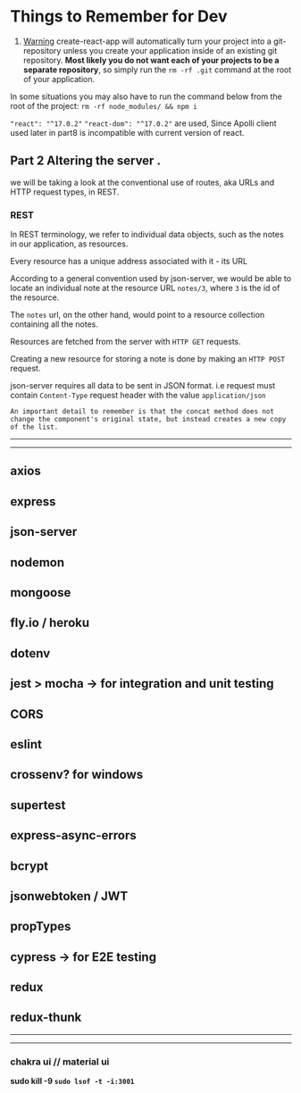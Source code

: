 # Things to Remember for Dev

1. [Warning](https://fullstackopen.com/en/part1/a_more_complex_state_debugging_react_apps#do-not-define-components-within-components) create-react-app will automatically turn your project into a git-repository unless you create your application inside of an existing git repository.
<b>Most likely you do not want each of your projects to be a separate repository</b>, so simply run the `rm -rf .git` command at the root of your application.

In some situations you may also have to run the command below from the root of the project:
`rm -rf node_modules/ && npm i`



`"react": "^17.0.2"`
`"react-dom": "^17.0.2"`
are used, Since Apolli client used later in part8 is incompatible with current version of react.



## Part 2 Altering the server .

 we will be taking a look at the conventional use of routes, aka URLs and HTTP request types, in REST.

 ### REST

 In REST terminology, we refer to individual data objects, such as the notes in our application, as resources.

 Every resource has a unique address associated with it - its URL

 According to a general convention used by json-server, we would be able to locate an individual note at the resource URL `notes/3`, where `3` is the id of the resource.

 The `notes` url, on the other hand, would point to a resource collection containing all the notes.

 Resources are fetched from the server with `HTTP GET` requests.

Creating a new resource for storing a note is done by making an `HTTP POST` request.

json-server requires all data to be sent in JSON format. i.e request must contain `Content-Type` request header with the value `application/json`


`An important detail to remember is that the concat method does not change the component's original state, but instead creates a new copy of the list.`


-----------------------------------------------------------------------------

-----------------------------------------------------------------------------

## axios 
## express
## json-server
## nodemon
## mongoose
## fly.io / heroku
## dotenv
## jest  >  mocha -> for integration and unit testing
## CORS
## eslint
## crossenv? for windows 
## supertest
## express-async-errors
## bcrypt
## jsonwebtoken / JWT
## propTypes
## cypress -> for E2E testing 
## redux
## redux-thunk


-----------------------------------------------------------------------------

-----------------------------------------------------------------------------


### chakra ui // material ui

<b>sudo kill -9 `sudo lsof -t -i:3001` </b>

